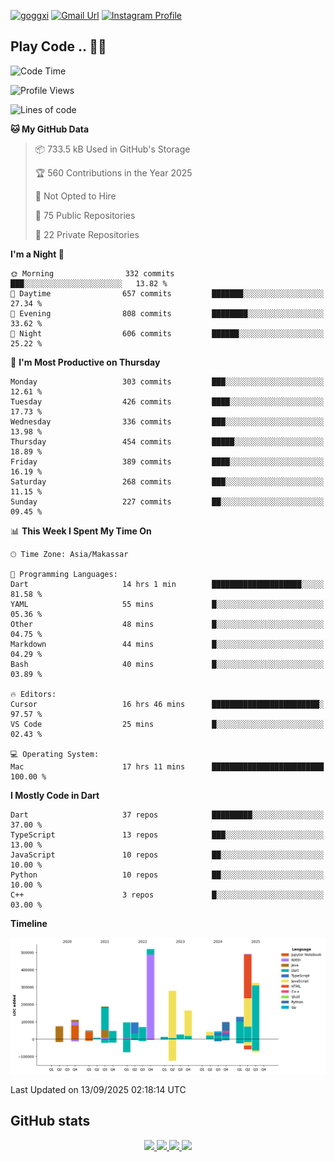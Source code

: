 [![goggxi](https://img.shields.io/badge/Portofolio-Goggxi-orange)](https://goggxi.github.io)
[![Gmail Url](https://img.shields.io/twitter/url?label=Goggxi@gmail.com&logo=gmail&style=social&url=http%3A%2F%2Fmailto%3Acontact.Goggxi@gmail.com)](mailto:Goggxi@gmail.com) [![Instagram Profile](https://img.shields.io/twitter/url?label=moh_rifkan&logo=instagram&style=social&url=https://www.instagram.com/moh_rifkan/)](https://www.instagram.com/moh_rifkan/)

## Play Code .. 💬🚀

<!-- [![Moh Rifkan GitHub stats](https://github-readme-stats.vercel.app/api?username=goggxi&count_private=true&show_icons=true&theme=dracula&custom_title=Goggxi%20Statistic%20🚀)](https://github.com/goggxi/goggxi)

[![Top Langs](https://github-readme-stats.vercel.app/api/top-langs/?username=goggxi&langs_count=8&layout=compact&show_icons=true&theme=dracula)](https://github.com/goggxi/goggxi) -->

<!--START_SECTION:waka-->
![Code Time](http://img.shields.io/badge/Code%20Time-4%2C520%20hrs%2055%20mins-blue)

![Profile Views](http://img.shields.io/badge/Profile%20Views-0-blue)

![Lines of code](https://img.shields.io/badge/From%20Hello%20World%20I%27ve%20Written-2.9%20million%20lines%20of%20code-blue)

**🐱 My GitHub Data** 

> 📦 733.5 kB Used in GitHub's Storage 
 > 
> 🏆 560 Contributions in the Year 2025
 > 
> 🚫 Not Opted to Hire
 > 
> 📜 75 Public Repositories 
 > 
> 🔑 22 Private Repositories 
 > 
**I'm a Night 🦉** 

```text
🌞 Morning                332 commits         ███░░░░░░░░░░░░░░░░░░░░░░   13.82 % 
🌆 Daytime                657 commits         ███████░░░░░░░░░░░░░░░░░░   27.34 % 
🌃 Evening                808 commits         ████████░░░░░░░░░░░░░░░░░   33.62 % 
🌙 Night                  606 commits         ██████░░░░░░░░░░░░░░░░░░░   25.22 % 
```
📅 **I'm Most Productive on Thursday** 

```text
Monday                   303 commits         ███░░░░░░░░░░░░░░░░░░░░░░   12.61 % 
Tuesday                  426 commits         ████░░░░░░░░░░░░░░░░░░░░░   17.73 % 
Wednesday                336 commits         ███░░░░░░░░░░░░░░░░░░░░░░   13.98 % 
Thursday                 454 commits         █████░░░░░░░░░░░░░░░░░░░░   18.89 % 
Friday                   389 commits         ████░░░░░░░░░░░░░░░░░░░░░   16.19 % 
Saturday                 268 commits         ███░░░░░░░░░░░░░░░░░░░░░░   11.15 % 
Sunday                   227 commits         ██░░░░░░░░░░░░░░░░░░░░░░░   09.45 % 
```


📊 **This Week I Spent My Time On** 

```text
🕑︎ Time Zone: Asia/Makassar

💬 Programming Languages: 
Dart                     14 hrs 1 min        ████████████████████░░░░░   81.58 % 
YAML                     55 mins             █░░░░░░░░░░░░░░░░░░░░░░░░   05.36 % 
Other                    48 mins             █░░░░░░░░░░░░░░░░░░░░░░░░   04.75 % 
Markdown                 44 mins             █░░░░░░░░░░░░░░░░░░░░░░░░   04.29 % 
Bash                     40 mins             █░░░░░░░░░░░░░░░░░░░░░░░░   03.89 % 

🔥 Editors: 
Cursor                   16 hrs 46 mins      ████████████████████████░   97.57 % 
VS Code                  25 mins             █░░░░░░░░░░░░░░░░░░░░░░░░   02.43 % 

💻 Operating System: 
Mac                      17 hrs 11 mins      █████████████████████████   100.00 % 
```

**I Mostly Code in Dart** 

```text
Dart                     37 repos            █████████░░░░░░░░░░░░░░░░   37.00 % 
TypeScript               13 repos            ███░░░░░░░░░░░░░░░░░░░░░░   13.00 % 
JavaScript               10 repos            ██░░░░░░░░░░░░░░░░░░░░░░░   10.00 % 
Python                   10 repos            ██░░░░░░░░░░░░░░░░░░░░░░░   10.00 % 
C++                      3 repos             █░░░░░░░░░░░░░░░░░░░░░░░░   03.00 % 
```



**Timeline**

![Lines of Code chart](https://raw.githubusercontent.com/Goggxi/Goggxi/main/assets/bar_graph.png)


 Last Updated on 13/09/2025 02:18:14 UTC
<!--END_SECTION:waka-->

## GitHub stats

<p align="center">
  <a href="https://github.com/goggxi">
    <img src="http://github-profile-summary-cards.vercel.app/api/cards/profile-details?username=goggxi&theme=transparent" />
  </a>
  <a href="https://github.com/goggxi">
    <img src="https://github-readme-streak-stats.herokuapp.com/?user=goggxi&hide_border=true&card_width=338&theme=transparent" />
  </a>
  <a href="https://github.com/goggxi">
    <img src="http://github-profile-summary-cards.vercel.app/api/cards/stats?username=goggxi&theme=transparent" />
  </a>
  <a href="https://github.com/goggxi">
    <img src="https://github-readme-stats.vercel.app/api/top-langs/?username=goggxi&langs_count=10&exclude_repo=&hide=c,makefile,html,css,sass,nix,nunjucks,tsql,dockerfile,shell&card_width=699&hide_border=true&theme=transparent" />
  </a>
  <!-- <br/>
  <a href="https://github.com/goggxi">
    <img src="https://komarev.com/ghpvc/?username=goggxi&color=blue&style=flat" />
  </a> -->
</p>
